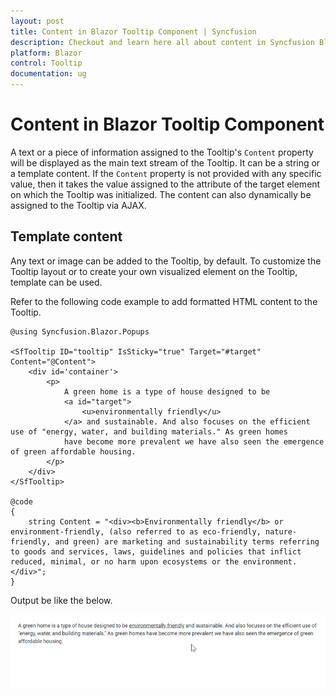 ```yaml
---
layout: post
title: Content in Blazor Tooltip Component | Syncfusion
description: Checkout and learn here all about content in Syncfusion Blazor Tooltip component and much more details.
platform: Blazor
control: Tooltip
documentation: ug
---
```


# Content in Blazor Tooltip Component

A text or a piece of information assigned to the Tooltip's `Content` property will be displayed as the main text stream of the Tooltip. It can be a string or a template content. If the `Content` property is not provided with any specific value, then it takes the value assigned to the attribute of the target element on which the Tooltip was initialized. The content can also dynamically be assigned to the Tooltip via AJAX.

## Template content

Any text or image can be added to the Tooltip, by default. To customize the Tooltip layout or to create your own visualized element on the Tooltip, template can be used.

Refer to the following code example to add formatted HTML content to the Tooltip.

```cshtml
@using Syncfusion.Blazor.Popups

<SfTooltip ID="tooltip" IsSticky="true" Target="#target" Content="@Content">
    <div id='container'>
        <p>
            A green home is a type of house designed to be
            <a id="target">
                <u>environmentally friendly</u>
            </a> and sustainable. And also focuses on the efficient use of "energy, water, and building materials." As green homes
            have become more prevalent we have also seen the emergence of green affordable housing.
        </p>
    </div>
</SfTooltip>

@code
{
    string Content = "<div><b>Environmentally friendly</b> or environment-friendly, (also referred to as eco-friendly, nature-friendly, and green) are marketing and sustainability terms referring to goods and services, laws, guidelines and policies that inflict reduced, minimal, or no harm upon ecosystems or the environment.</div>";
}
```

Output be like the below.

![Blazor - Tooltip - Content](images/content.gif)